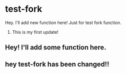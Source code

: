 # test-fork
Hey. I'll add new function here!
Just for test fork function.

1. This is my first update!

## Hey! I'll add some function here.
## hey test-fork has been changed!!
